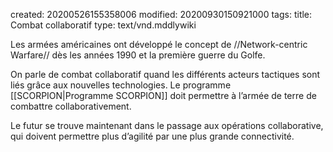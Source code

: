 created: 20200526155358006
modified: 20200930150921000
tags: 
title: Combat collaboratif
type: text/vnd.mddlywiki

Les armées américaines ont développé le concept de //Network-centric Warfare// dès les années 1990 et la première guerre du Golfe.

On parle de combat collaboratif quand les différents acteurs tactiques sont liés grâce aux nouvelles technologies. Le programme [[SCORPION|Programme SCORPION]] doit permettre à l’armée de terre de combattre collaborativement.

Le futur se trouve maintenant dans le passage aux opérations collaborative, qui doivent permettre plus d’agilité par une plus grande connectivité.
